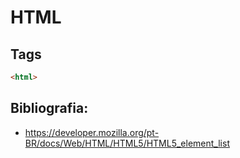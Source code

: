 # HTML

## Tags
```html
<html> 
```

## Bibliografia:
+ https://developer.mozilla.org/pt-BR/docs/Web/HTML/HTML5/HTML5_element_list
